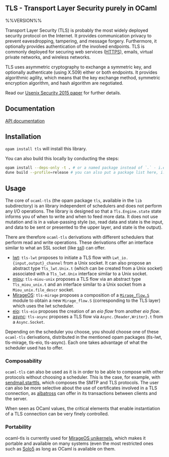 ## TLS - Transport Layer Security purely in OCaml

%%VERSION%%

Transport Layer Security (TLS) is probably the most widely deployed security
protocol on the Internet. It provides communication privacy to prevent
eavesdropping, tampering, and message forgery. Furthermore, it optionally
provides authentication of the involved endpoints. TLS is commonly deployed for
securing web services ([HTTPS](http://tools.ietf.org/html/rfc2818)), emails,
virtual private networks, and wireless networks.

TLS uses asymmetric cryptography to exchange a symmetric key, and optionally
authenticate (using X.509) either or both endpoints. It provides algorithmic
agility, which means that the key exchange method, symmetric encryption
algorithm, and hash algorithm are negotiated.

Read our [Usenix Security 2015 paper](https://www.usenix.org/conference/usenixsecurity15/technical-sessions/presentation/kaloper-mersinjak) for further details.

## Documentation

[API documentation](https://mirleft.github.io/ocaml-tls/doc)

## Installation

`opam install tls` will install this library.

You can also build this locally by conducting the steps:

```bash
opam install --deps-only -t . # or a named package instead of `.` - i.e. ./tls-lwt.opam
dune build --profile=release # you can also put a package list here, i.e. tls,tls-lwt -- you can also use `@all` target to compile examples as well
```

## Usage

The core of `ocaml-tls` (the opam package `tls`, available in the `lib`
subdirectory) is an library independent of schedulers and does not perform any
I/O operations. The library is designed so that a `Tls.Engine.state` state
informs you of when to write and when to feed more data. It does not use
mutation and is in a value-passing style (so, read data and state is the input,
and data to be sent or presented to the upper layer, and state is the output).

There are therefore `ocaml-tls` derivations with different schedulers that
perform read and write operations. These derivations offer an interface similar
to what an SSL socket (like [ssl][ssl]) can offer.
- [lwt](https://ocsigen.org/lwt/latest/manual/manual): `tls-lwt` proposes to
  initiate a TLS flow with `Lwt_io.{input,output}_channel` from a Unix socket.
  It can also propose an abstract type `Tls_lwt.Unix.t` (which can be created
  from a Unix socket) associated with a `Tls_lwt.Unix` interface similar to a
  Unix socket.
- [miou](https://github.com/robur-coop/miou): `tls-miou-unix` proposes a TLS
  flow via an abstract type `Tls_miou_unix.t` and an interface similar to a Unix
  socket from a `Miou_unix.file_descr` socket.
- [MirageOS](https://mirageos.org): `tls-mirage` proposes a composition
  of a [`Mirage_flow.S`](https://github.com/mirage/mirage-flow/) module to
  obtain a new `Mirage_flow.S` (corresponding to the TLS layer) which uses the
  lwt scheduler.
- [eio](https://github.com/ocaml-multicore/eio): `tls-eio` proposes the creation
  of an _eio flow_ from another _eio flow_.
- [async](https://github.com/janestreet/async): `tls-async` proposes a TLS flow
  via `Async.{Reader,Writer}.t` from a `Async.Socket`.

Depending on the scheduler you choose, you should choose one of these
`ocaml-tls` derivations, distributed in the mentioned opam packages (tls-lwt,
tls-mirage, tls-eio, tls-async). Each one takes advantage of what the scheduler
used has to offer.

### Composability

`ocaml-tls` can also be used as it is in order to be able to compose with other
protocols without choosing a scheduler. This is the case, for example, with
[sendmail.starttls][sendmail], which composes the SMTP and TLS protocols. The
user can also be more selective about the use of certificates involved in a TLS
connection, as [albatross][albatross] can offer in its transactions between
clients and the server.

When seen as OCaml values, the critical elements that enable instantiation of a
TLS connection can be very finely controlled.

### Portability

ocaml-tls is currently used for [MirageOS unikernels](https://mirageos.org),
which makes it portable and available on many systems (even the most restricted
ones such as [Solo5](https://github.com/solo5/solo5) as long as OCaml is
available on them.

[sendmail]: https://github.com/mirage/colombe
[albatross]: https://github.com/robur-coop/albatross
[ssl]: https://github.com/savonet/ocaml-ssl

